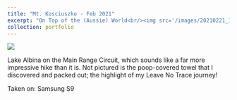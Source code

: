 ```yaml
---
title: "Mt. Kosciuszko - Feb 2021"
excerpt: "On Top of the (Aussie) World<br/><img src='/images/20210221_120218.jpg'>"
collection: portfolio
---
```


<img src='/images/20210221_120218.jpg'>

Lake Albina on the Main Range Circuit, which sounds like a far more impressive hike than it is. Not pictured is the poop-covered towel that I discovered and packed out; the highlight of my Leave No Trace journey!

Taken on: Samsung S9
